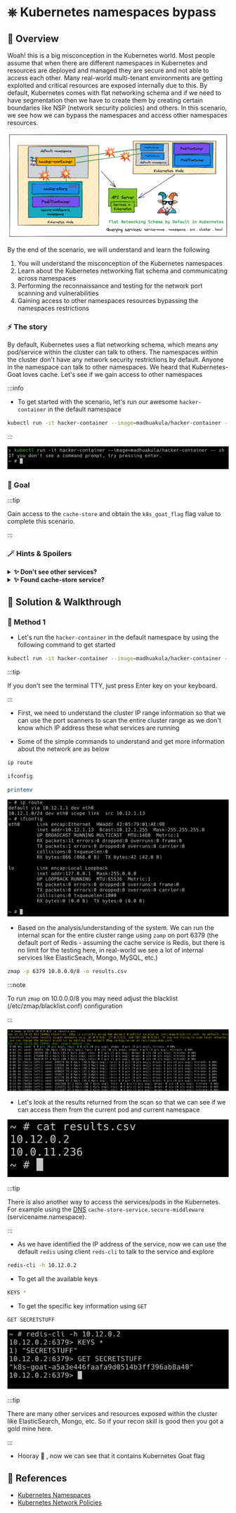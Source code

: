 # ⎈ Kubernetes namespaces bypass

## 🙌 Overview

Woah! this is a big misconception in the Kubernetes world. Most people assume that when there are different namespaces in Kubernetes and resources are deployed and managed they are secure and not able to access each other. Many real-world multi-tenant environments are getting exploited and critical resources are exposed internally due to this. By default, Kubernetes comes with flat networking schema and if we need to have segmentation then we have to create them by creating certain boundaries like NSP (network security policies) and others. In this scenario, we see how we can bypass the namespaces and access other namespaces resources.

![](images/scenario-11.png)

By the end of the scenario, we will understand and learn the following

1. You will understand the misconception of the Kubernetes namespaces
2. Learn about the Kubernetes networking flat schema and communicating across namespaces
3. Performing the reconnaissance and testing for the network port scanning and vulnerabilities
4. Gaining access to other namespaces resources bypassing the namespaces restrictions

### ⚡️ The story

By default, Kubernetes uses a flat networking schema, which means any pod/service within the cluster can talk to others. The namespaces within the cluster don't have any network security restrictions by default. Anyone in the namespace can talk to other namespaces. We heard that Kubernetes-Goat loves cache. Let's see if we gain access to other namespaces

:::info

* To get started with the scenario, let's run our awesome `hacker-container` in the default namespace

```bash
kubectl run -it hacker-container --image=madhuakula/hacker-container -- sh
```

:::

![Scenario 11 Welcome](images/sc-11-1.png)

### 🎯 Goal

:::tip

Gain access to the `cache-store` and obtain the `k8s_goat_flag` flag value to complete this scenario.

:::

### 🪄 Hints & Spoilers

<details>
  <summary><b>✨ Don't see other services? </b></summary>
  <div>
    <div>Let's go back to the old school port scanning, but with <b>zmap</b> with entire cluster range for redis port 🙌</div>
  </div>
</details>

<details>
  <summary><b>✨ Found cache-store service? </b></summary>
  <div>
    <div>Now it's time to read redis docs and get the <b>SECRETSTUFF</b> key 🎉</div>
  </div>
</details>

## 🎉 Solution & Walkthrough

### 🎲 Method 1

* Let's run the `hacker-container` in the default namespace by using the following command to get started

```bash
kubectl run -it hacker-container --image=madhuakula/hacker-container -- sh
```

:::tip

If you don't see the terminal TTY, just press Enter key on your keyboard.

:::

* First, we need to understand the cluster IP range information so that we can use the port scanners to scan the entire cluster range as we don't know which IP address these what services are running

* Some of the simple commands to understand and get more information about the network are as below

```bash
ip route
```

```bash
ifconfig
```

```bash
printenv
```

![Scenario 11 recon](images/sc-11-2.png)

* Based on the analysis/understanding of the system. We can run the internal scan for the entire cluster range using `zamp` on port 6379 (the default port of Redis - assuming the cache service is Redis, but there is no limit for the testing here, in real-world we see a lot of internal services like ElasticSeach, Mongo, MySQL, etc.)

```bash
zmap -p 6379 10.0.0.0/8 -o results.csv
```

:::note

To run `zmap` on 10.0.0.0/8 you may need adjust the blacklist (/etc/zmap/blacklist.conf) configuration

:::


![Scenario 11 zmap](images/sc-11-3.png)

* Let's look at the results returned from the scan so that we can see if we can access them from the current pod and current namespace

![Scenario 11 output ips](images/sc-11-4.png)

:::tip

There is also another way to access the services/pods in the Kubernetes. For example using the [DNS](https://kubernetes.io/docs/concepts/services-networking/service/#dns) `cache-store-service.secure-middleware` (servicename.namespace).

:::

* As we have identified the IP address of the service, now we can use the default `redis` using client `reds-cli` to talk to the service and explore

```bash
redis-cli -h 10.12.0.2
```

* To get all the available keys

```bash
KEYS *
```

* To get the specific key information using `GET`

```bash
GET SECRETSTUFF
```

![Scenario 11 redis access](images/sc-11-5.png)

:::tip

There are many other services and resources exposed within the cluster like ElasticSearch, Mongo, etc. So if your recon skill is good then you got a gold mine here.

:::

* Hooray 🥳 , now we can see that it contains Kubernetes Goat flag

## 🔖 References

* [Kubernetes Namespaces](https://kubernetes.io/docs/concepts/overview/working-with-objects/namespaces/)
* [Kubernetes Network Policies](https://kubernetes.io/docs/concepts/services-networking/network-policies/)
